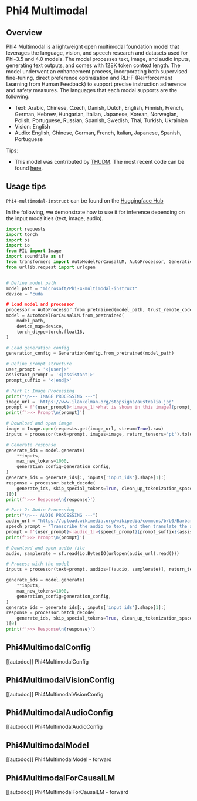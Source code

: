 <!--Copyright 2025 The HuggingFace Team. All rights reserved.
Licensed under the Apache License, Version 2.0 (the "License"); you may not use this file except in compliance with
the License. You may obtain a copy of the License at
http://www.apache.org/licenses/LICENSE-2.0
Unless required by applicable law or agreed to in writing, software distributed under the License is distributed on
an "AS IS" BASIS, WITHOUT WARRANTIES OR CONDITIONS OF ANY KIND, either express or implied. See the License for the
specific language governing permissions and limitations under the License.
⚠️ Note that this file is in Markdown but contain specific syntax for our doc-builder (similar to MDX) that may not be
rendered properly in your Markdown viewer.
-->

# Phi4 Multimodal

## Overview

Phi4 Multimodal is a lightweight open multimodal foundation model that leverages the language, vision, and speech research and datasets used for Phi-3.5 and 4.0 models. The model processes text, image, and audio inputs, generating text outputs, and comes with 128K token context length. The model underwent an enhancement process, incorporating both supervised fine-tuning, direct preference optimization and RLHF (Reinforcement Learning from Human Feedback) to support precise instruction adherence and safety measures. The languages that each modal supports are the following:

- Text: Arabic, Chinese, Czech, Danish, Dutch, English, Finnish, French, German, Hebrew, Hungarian, Italian, Japanese, Korean, Norwegian, Polish, Portuguese, Russian, Spanish, Swedish, Thai, Turkish, Ukrainian
- Vision: English
- Audio: English, Chinese, German, French, Italian, Japanese, Spanish, Portuguese

Tips:

- This model was contributed by [THUDM](https://huggingface.co/THUDM). The most recent code can be
  found [here](https://github.com/thudm/GLM-4).


## Usage tips

`Phi4-multimodal-instruct` can be found on the [Huggingface Hub](https://huggingface.co/microsoft/Phi-4-multimodal-instruct)

In the following, we demonstrate how to use it for inference depending on the input modalities (text, image, audio).

```python
import requests
import torch
import os
import io
from PIL import Image
import soundfile as sf
from transformers import AutoModelForCausalLM, AutoProcessor, GenerationConfig
from urllib.request import urlopen


# Define model path
model_path = "microsoft/Phi-4-multimodal-instruct"
device = "cuda

# Load model and processor
processor = AutoProcessor.from_pretrained(model_path, trust_remote_code=True)
model = AutoModelForCausalLM.from_pretrained(
    model_path, 
    device_map=device, 
    torch_dtype=torch.float16, 
)

# Load generation config
generation_config = GenerationConfig.from_pretrained(model_path)

# Define prompt structure
user_prompt = '<|user|>'
assistant_prompt = '<|assistant|>'
prompt_suffix = '<|end|>'

# Part 1: Image Processing
print("\n--- IMAGE PROCESSING ---")
image_url = 'https://www.ilankelman.org/stopsigns/australia.jpg'
prompt = f'{user_prompt}<|image_1|>What is shown in this image?{prompt_suffix}{assistant_prompt}'
print(f'>>> Prompt\n{prompt}')

# Download and open image
image = Image.open(requests.get(image_url, stream=True).raw)
inputs = processor(text=prompt, images=image, return_tensors='pt').to(device)

# Generate response
generate_ids = model.generate(
    **inputs,
    max_new_tokens=1000,
    generation_config=generation_config,
)
generate_ids = generate_ids[:, inputs['input_ids'].shape[1]:]
response = processor.batch_decode(
    generate_ids, skip_special_tokens=True, clean_up_tokenization_spaces=False
)[0]
print(f'>>> Response\n{response}')

# Part 2: Audio Processing
print("\n--- AUDIO PROCESSING ---")
audio_url = "https://upload.wikimedia.org/wikipedia/commons/b/b0/Barbara_Sahakian_BBC_Radio4_The_Life_Scientific_29_May_2012_b01j5j24.flac"
speech_prompt = "Transcribe the audio to text, and then translate the audio to French. Use <sep> as a separator between the original transcript and the translation."
prompt = f'{user_prompt}<|audio_1|>{speech_prompt}{prompt_suffix}{assistant_prompt}'
print(f'>>> Prompt\n{prompt}')

# Downlowd and open audio file
audio, samplerate = sf.read(io.BytesIO(urlopen(audio_url).read()))

# Process with the model
inputs = processor(text=prompt, audios=[(audio, samplerate)], return_tensors='pt').to(device)

generate_ids = model.generate(
    **inputs,
    max_new_tokens=1000,
    generation_config=generation_config,
)
generate_ids = generate_ids[:, inputs['input_ids'].shape[1]:]
response = processor.batch_decode(
    generate_ids, skip_special_tokens=True, clean_up_tokenization_spaces=False
)[0]
print(f'>>> Response\n{response}')
```

## Phi4MultimodalConfig

[[autodoc]] Phi4MultimodalConfig

## Phi4MultimodalVisionConfig

[[autodoc]] Phi4MultimodalVisionConfig

## Phi4MultimodalAudioConfig

[[autodoc]] Phi4MultimodalAudioConfig

## Phi4MultimodalModel

[[autodoc]] Phi4MultimodalModel
    - forward

## Phi4MultimodalForCausalLM

[[autodoc]] Phi4MultimodalForCausalLM
    - forward
